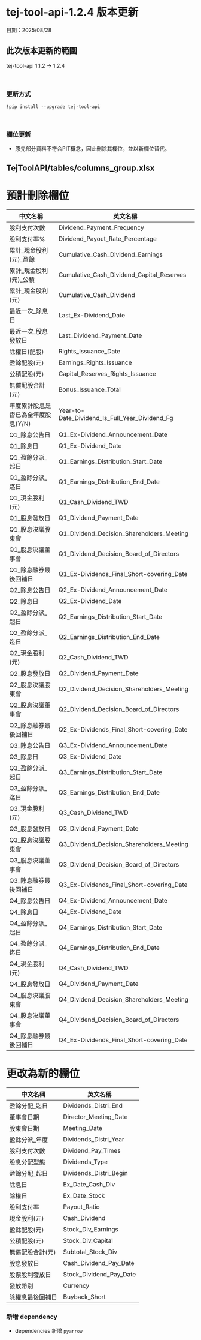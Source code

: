 # tej-tool-api-1.2.4 版本更新
日期：2025/08/28

## 此次版本更新的範圍
tej-tool-api 1.1.2 -> 1.2.4 

<br>

### 更新方式
```
!pip install --upgrade tej-tool-api
```

<br>

### 欄位更新
- 原先部分資料不符合PIT概念，因此刪除其欄位，並以新欄位替代。


## TejToolAPI/tables/columns_group.xlsx
# 預計刪除欄位

| 中文名稱                       | 英文名稱                                            |
|--------------------------------|-----------------------------------------------------|
| 股利支付次數                   | Dividend_Payment_Frequency                         |
| 股利支付率%                    | Dividend_Payout_Rate_Percentage                    |
| 累計_現金股利(元)_盈餘        | Cumulative_Cash_Dividend_Earnings                  |
| 累計_現金股利(元)_公積        | Cumulative_Cash_Dividend_Capital_Reserves          |
| 累計_現金股利(元)             | Cumulative_Cash_Dividend                           |
| 最近一次_除息日               | Last_Ex-Dividend_Date                              |
| 最近一次_股息發放日           | Last_Dividend_Payment_Date                         |
| 除權日(配股)                  | Rights_Issuance_Date                               |
| 盈餘配股(元)                  | Earnings_Rights_Issuance                           |
| 公積配股(元)                  | Capital_Reserves_Rights_Issuance                   |
| 無償配股合計(元)              | Bonus_Issuance_Total                               |
| 年度累計股息是否已為全年度股息(Y/N) | Year-to-Date_Dividend_Is_Full_Year_Dividend_Fg |
| Q1_除息公告日                 | Q1_Ex-Dividend_Announcement_Date                   |
| Q1_除息日                     | Q1_Ex-Dividend_Date                                |
| Q1_盈餘分派_起日              | Q1_Earnings_Distribution_Start_Date                |
| Q1_盈餘分派_迄日              | Q1_Earnings_Distribution_End_Date                  |
| Q1_現金股利(元)              | Q1_Cash_Dividend_TWD                               |
| Q1_股息發放日                | Q1_Dividend_Payment_Date                           |
| Q1_股息決議股東會            | Q1_Dividend_Decision_Shareholders_Meeting          |
| Q1_股息決議董事會            | Q1_Dividend_Decision_Board_of_Directors            |
| Q1_除息融券最後回補日        | Q1_Ex-Dividends_Final_Short-covering_Date          |
| Q2_除息公告日                 | Q2_Ex-Dividend_Announcement_Date                   |
| Q2_除息日                     | Q2_Ex-Dividend_Date                                |
| Q2_盈餘分派_起日              | Q2_Earnings_Distribution_Start_Date                |
| Q2_盈餘分派_迄日              | Q2_Earnings_Distribution_End_Date                  |
| Q2_現金股利(元)              | Q2_Cash_Dividend_TWD                               |
| Q2_股息發放日                | Q2_Dividend_Payment_Date                           |
| Q2_股息決議股東會            | Q2_Dividend_Decision_Shareholders_Meeting          |
| Q2_股息決議董事會            | Q2_Dividend_Decision_Board_of_Directors            |
| Q2_除息融券最後回補日        | Q2_Ex-Dividends_Final_Short-covering_Date          |
| Q3_除息公告日                 | Q3_Ex-Dividend_Announcement_Date                   |
| Q3_除息日                     | Q3_Ex-Dividend_Date                                |
| Q3_盈餘分派_起日              | Q3_Earnings_Distribution_Start_Date                |
| Q3_盈餘分派_迄日              | Q3_Earnings_Distribution_End_Date                  |
| Q3_現金股利(元)              | Q3_Cash_Dividend_TWD                               |
| Q3_股息發放日                | Q3_Dividend_Payment_Date                           |
| Q3_股息決議股東會            | Q3_Dividend_Decision_Shareholders_Meeting          |
| Q3_股息決議董事會            | Q3_Dividend_Decision_Board_of_Directors            |
| Q3_除息融券最後回補日        | Q3_Ex-Dividends_Final_Short-covering_Date          |
| Q4_除息公告日                 | Q4_Ex-Dividend_Announcement_Date                   |
| Q4_除息日                     | Q4_Ex-Dividend_Date                                |
| Q4_盈餘分派_起日              | Q4_Earnings_Distribution_Start_Date                |
| Q4_盈餘分派_迄日              | Q4_Earnings_Distribution_End_Date                  |
| Q4_現金股利(元)              | Q4_Cash_Dividend_TWD                               |
| Q4_股息發放日                | Q4_Dividend_Payment_Date                           |
| Q4_股息決議股東會            | Q4_Dividend_Decision_Shareholders_Meeting          |
| Q4_股息決議董事會            | Q4_Dividend_Decision_Board_of_Directors            |
| Q4_除息融券最後回補日        | Q4_Ex-Dividends_Final_Short-covering_Date          |

# 更改為新的欄位

| 中文名稱           | 英文名稱                     |
|--------------------|------------------------------|
| 盈餘分配_迄日      | Dividends_Distri_End         |
| 董事會日期         | Director_Meeting_Date        |
| 股東會日期         | Meeting_Date                 |
| 盈餘分派_年度      | Dividends_Distri_Year        |
| 股利支付次數       | Dividend_Pay_Times           |
| 股息分配型態       | Dividends_Type               |
| 盈餘分配_起日      | Dividends_Distri_Begin       |
| 除息日             | Ex_Date_Cash_Div             |
| 除權日             | Ex_Date_Stock                |
| 股利支付率         | Payout_Ratio                 |
| 現金股利(元)       | Cash_Dividend                |
| 盈餘配股(元)       | Stock_Div_Earnings           |
| 公積配股(元)       | Stock_Div_Capital            |
| 無償配股合計(元)   | Subtotal_Stock_Div           |
| 股息發放日         | Cash_Dividend_Pay_Date       |
| 股票股利發放日     | Stock_Dividend_Pay_Date      |
| 發放幣別           | Currency                     |
| 除權息最後回補日   | Buyback_Short                |

### 新增 dependency
- dependencies 新增 `pyarrow`
